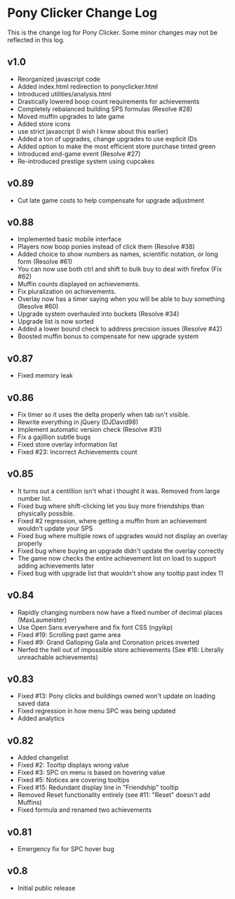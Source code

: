 # Pony Clicker Change Log
This is the change log for Pony Clicker. Some minor changes may not be reflected in this log.

## v1.0
- Reorganized javascript code
- Added index.html redirection to ponyclicker.html
- Introduced utilities/analysis.html
- Drastically lowered boop count requirements for achievements
- Completely rebalanced building SPS formulas (Resolve #28)
- Moved muffin upgrades to late game
- Added store icons
- use strict javascript (I wish I knew about this earlier)
- Added a ton of upgrades, change upgrades to use explicit IDs
- Added option to make the most efficient store purchase tinted green
- Introduced end-game event (Resolve #27)
- Re-introduced prestige system using cupcakes

## v0.89
- Cut late game costs to help compensate for upgrade adjustment

## v0.88
- Implemented basic mobile interface
- Players now boop ponies instead of click them (Resolve #38)
- Added choice to show numbers as names, scientific notation, or long form (Resolve #61)
- You can now use both ctrl and shift to bulk buy to deal with firefox (Fix #62)
- Muffin counts displayed on achievements.
- Fix pluralization on achievements.
- Overlay now has a timer saying when you will be able to buy something (Resolve #60)
- Upgrade system overhauled into buckets (Resolve #34)
- Upgrade list is now sorted
- Added a lower bound check to address precision issues (Resolve #42)
- Boosted muffin bonus to compensate for new upgrade system

## v0.87
- Fixed memory leak

## v0.86
- Fix timer so it uses the delta properly when tab isn't visible.
- Rewrite everything in jQuery (DJDavid98)
- Implement automatic version check (Resolve #31)
- Fix a gajillion subtle bugs
- Fixed store overlay information list
- Fixed #23: Incorrect Achievements count

## v0.85
- It turns out a centillion isn't what i thought it was. Removed from large number list.
- Fixed bug where shift-clicking let you buy more friendships than physically possible.
- Fixed #2 regression, where getting a muffin from an achievement wouldn't update your SPS
- Fixed bug where multiple rows of upgrades would not display an overlay properly
- Fixed bug where buying an upgrade didn't update the overlay correctly
- The game now checks the entire achievement list on load to support adding achievements later
- Fixed bug with upgrade list that wouldn't show any tooltip past index 11

## v0.84
- Rapidly changing numbers now have a fixed number of decimal places (MaxLaumeister)
- Use Open Sans everywhere and fix font CSS (ngyikp)
- Fixed #19: Scrolling past game area
- Fixed #9: Grand Galloping Gala and Coronation prices inverted
- Nerfed the hell out of impossible store achievements (See #16: Literally unreachable achievements)

## v0.83
- Fixed #13: Pony clicks and buildings owned won't update on loading saved data
- Fixed regression in how menu SPC was being updated
- Added analytics

## v0.82
- Added changelist
- Fixed #2: Tooltip displays wrong value
- Fixed #3: SPC on menu is based on hovering value
- Fixed #5: Notices are covering tooltips
- Fixed #15: Redundant display line in "Friendship" tooltip
- Removed Reset functionality entirely (see #11: "Reset" doesn't add Muffins)
- Fixed formula and renamed two achievements

## v0.81
- Emergency fix for SPC hover bug

## v0.8
- Initial public release
